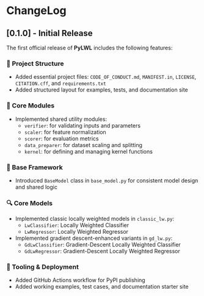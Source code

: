 
# ChangeLog

## [0.1.0] - Initial Release

The first official release of **PyLWL** includes the following features:

### 📁 Project Structure
- Added essential project files: `CODE_OF_CONDUCT.md`, `MANIFEST.in`, `LICENSE`, `CITATION.cff`, and `requirements.txt`
- Added structured layout for examples, tests, and documentation site

### 🧠 Core Modules
- Implemented shared utility modules:
  - `verifier`: for validating inputs and parameters
  - `scaler`: for feature normalization
  - `scorer`: for evaluation metrics
  - `data_preparer`: for dataset scaling and splitting
  - `kernel`: for defining and managing kernel functions

### 🧱 Base Framework
- Introduced `BaseModel` class in `base_model.py` for consistent model design and shared logic

### 🔍 Core Models
- Implemented classic locally weighted models in `classic_lw.py`:
  - `LwClassifier`: Locally Weighted Classifier
  - `LwRegressor`: Locally Weighted Regressor
- Implemented gradient descent-enhanced variants in `gd_lw.py`:
  - `GdLwClassifier`: Gradient-Descent Locally Weighted Classifier
  - `GdLwRegressor`: Gradient-Descent Locally Weighted Regressor

### 🚀 Tooling & Deployment
- Added GitHub Actions workflow for PyPI publishing
- Added working examples, test cases, and documentation starter site

